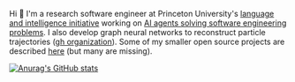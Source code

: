 Hi 👋 I'm a research software engineer at Princeton University's [language and intelligence initiative][pli] working on [AI agents solving software engineering problems][agents]. I also develop graph neural networks to reconstruct particle trajectories ([gh organization][gnn-tracking]). 
Some of my smaller open source projects are described [here][website] (but many are missing).

[![Anurag's GitHub stats](https://github-readme-stats.vercel.app/api?username=klieret&hide_border=false&hide_rank=false&show_icons=true&disable_animations=true&custom_title=Stats&theme=default&count_private=true&include_all_commits=true)](https://github.com/anuraghazra/github-readme-stats)

<!-- other themes: gotham, vue-dark -->

[agents]: https://github.com/princeton-nlp/SWE-agent
[pli]: https://pli.princeton.edu/
[gnn-tracking]: https://github.com/gnn-tracking
[website]: https://lieret.net/opensource/
